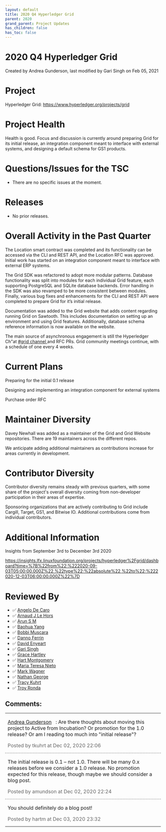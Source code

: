 ```yaml
---
layout: default
title: 2020 Q4 Hyperledger Grid
parent: 2020
grand_parent: Project Updates
has_children: false
has_toc: false
---
```


# 2020 Q4 Hyperledger Grid

Created by Andrea Gunderson, last modified by Gari Singh on Feb 05, 2021

# Project

Hyperledger Grid: <a href="https://www.hyperledger.org/projects/grid" class="external-link" rel="nofollow">https://www.hyperledger.org/projects/grid</a>

# Project Health

Health is good. Focus and discussion is currently around preparing Grid
for its initial release, an integration component meant to interface
with external systems, and designing a default schema for GS1 products.

# Questions/Issues for the TSC

-   There are no specific issues at the moment.

# Releases

-   No prior releases.

# Overall Activity in the Past Quarter

The Location smart contract was completed and its functionality can be
accessed via the CLI and REST API, and the Location RFC was approved.
Initial work has started on an integration component meant to interface
with external ERP systems. 

The Grid SDK was refactored to adopt more modular patterns. Database
functionality was split into modules for each individual Grid feature,
each supporting PostgreSQL and SQLite database backends. Error handling
in the SDK was also revamped to be more consistent between modules.
Finally, various bug fixes and enhancements for the CLI and REST API
were completed to prepare Grid for it’s initial release.

Documentation was added to the Grid website that adds content regarding
running Grid on Sawtooth. This includes documentation on setting up an
environment and using Grid features. Additionally, database schema
reference information is now available on the website.

The main source of asynchronous engagement is still the Hyperledger Ch"at <a href="https://chat.hyperledger.org/channel/grid" class="external-link" rel="nofollow"><span>#grid channel </span></a> and
RFC PRs. Grid community meetings continue, with a schedule of one every
4 weeks.

# Current Plans

Preparing for the initial 0.1 release

Designing and implementing an integration component for external systems

Purchase order RFC

# Maintainer Diversity

Davey Newhall was added as a maintainer of the Grid and Grid Website
repositories. There are 19 maintainers across the different repos.

We anticipate adding additional maintainers as contributions increase
for areas currently in development.

# Contributor Diversity

Contributor diversity remains steady with previous quarters, with some
share of the project's overall diversity coming from non-developer
participation in their areas of expertise.

Sponsoring organizations that are actively contributing to Grid include
Cargill, Target, GS1, and Bitwise IO. Additional contributions come from
individual contributors.

# Additional Information

Insights from September 3rd to December 3rd 2020

<a href="https://insights.lfx.linuxfoundation.org/projects/hyperledger%2Fgrid/dashboard?time=%7B%22from%22:%222020-09-03T05:00:00.000Z%22,%22type%22:%22absolute%22,%22to%22:%222020-12-03T06:00:00.000Z%22%7D" class="external-link" rel="nofollow"><span>https://insights.lfx.linuxfoundation.org/projects/hyperledger%2Fgrid/dashboard?time=%7B%22from%22:%222020-09-03T05:00:00.000Z%22,%22type%22:%22absolute%22,%22to%22:%222020-12-03T06:00:00.000Z%22%7D</span></a>

# Reviewed By

-   ✅ <span class="placeholder-inline-tasks">
<a href="https://wiki.hyperledger.org/display/~angelo.decaro" class="confluence-userlink user-mention" data-username="angelo.decaro" data-linked-resource-id="16327529" data-linked-resource-version="1" data-linked-resource-type="userinfo" data-base-url="https://wiki.hyperledger.org">Angelo De Caro</a></span>
-   ✅ <span class="placeholder-inline-tasks">
<a href="https://wiki.hyperledger.org/display/~lehors" class="confluence-userlink user-mention" data-username="lehors" data-linked-resource-id="2394240" data-linked-resource-version="1" data-linked-resource-type="userinfo" data-base-url="https://wiki.hyperledger.org">Arnaud J Le Hors</a></span>
-   ✅ <span class="placeholder-inline-tasks">
<a href="https://wiki.hyperledger.org/display/~arsulegai" class="confluence-userlink user-mention" data-username="arsulegai" data-linked-resource-id="6427759" data-linked-resource-version="2" data-linked-resource-type="userinfo" data-base-url="https://wiki.hyperledger.org">Arun S M</a> </span>
-   ✅ <span class="placeholder-inline-tasks">
<a href="https://wiki.hyperledger.org/display/~baohua" class="confluence-userlink user-mention" data-username="baohua" data-linked-resource-id="2393082" data-linked-resource-version="2" data-linked-resource-type="userinfo" data-base-url="https://wiki.hyperledger.org">Baohua Yang</a> </span>
-   ✅ <span class="placeholder-inline-tasks">
<a href="https://wiki.hyperledger.org/display/~Bobbijn" class="confluence-userlink user-mention" data-username="Bobbijn" data-linked-resource-id="2393198" data-linked-resource-version="2" data-linked-resource-type="userinfo" data-base-url="https://wiki.hyperledger.org">Bobbi Muscara</a></span>
-   ✅ <span class="placeholder-inline-tasks">
<a href="https://wiki.hyperledger.org/display/~shemnon" class="confluence-userlink user-mention" data-username="shemnon" data-linked-resource-id="20022118" data-linked-resource-version="2" data-linked-resource-type="userinfo" data-base-url="https://wiki.hyperledger.org">Danno Ferrin</a></span>
-   ✅ <span class="placeholder-inline-tasks">
<a href="https://wiki.hyperledger.org/display/~denyeart" class="confluence-userlink user-mention" data-username="denyeart" data-linked-resource-id="2392864" data-linked-resource-version="1" data-linked-resource-type="userinfo" data-base-url="https://wiki.hyperledger.org">David Enyeart</a></span>
-   ✅ <span class="placeholder-inline-tasks">
<a href="https://wiki.hyperledger.org/display/~mastersingh24" class="confluence-userlink user-mention" data-username="mastersingh24" data-linked-resource-id="16321659" data-linked-resource-version="1" data-linked-resource-type="userinfo" data-base-url="https://wiki.hyperledger.org">Gari Singh</a> </span>
-   ✅ <span class="placeholder-inline-tasks">
<a href="https://wiki.hyperledger.org/display/~grace.hartley" class="confluence-userlink user-mention" data-username="grace.hartley" data-linked-resource-id="16324128" data-linked-resource-version="1" data-linked-resource-type="userinfo" data-base-url="https://wiki.hyperledger.org">Grace Hartley</a></span>
-   ✅ <span class="placeholder-inline-tasks">
<a href="https://wiki.hyperledger.org/display/~hartm" class="confluence-userlink user-mention" data-username="hartm" data-linked-resource-id="6422922" data-linked-resource-version="1" data-linked-resource-type="userinfo" data-base-url="https://wiki.hyperledger.org">Hart Montgomery</a></span>
-   ✅ <span class="placeholder-inline-tasks">
<a href="https://wiki.hyperledger.org/display/~mtng" class="confluence-userlink user-mention" data-username="mtng" data-linked-resource-id="24779370" data-linked-resource-version="1" data-linked-resource-type="userinfo" data-base-url="https://wiki.hyperledger.org">Maria Teresa Nieto</a></span>
-   ✅ <span class="placeholder-inline-tasks">
<a href="https://wiki.hyperledger.org/display/~mwagner" class="confluence-userlink user-mention" data-username="mwagner" data-linked-resource-id="5505170" data-linked-resource-version="1" data-linked-resource-type="userinfo" data-base-url="https://wiki.hyperledger.org">Mark Wagner</a> </span>
-   ✅ <span class="placeholder-inline-tasks">
<a href="https://wiki.hyperledger.org/display/~nage" class="confluence-userlink user-mention" data-username="nage" data-linked-resource-id="2393038" data-linked-resource-version="1" data-linked-resource-type="userinfo" data-base-url="https://wiki.hyperledger.org">Nathan George</a></span>
-   ✅ <span class="placeholder-inline-tasks">
<a href="https://wiki.hyperledger.org/display/~tkuhrt" class="confluence-userlink user-mention" data-username="tkuhrt" data-linked-resource-id="1180151" data-linked-resource-version="2" data-linked-resource-type="userinfo" data-base-url="https://wiki.hyperledger.org">Tracy Kuhrt</a> </span>
-   ✅ <span class="placeholder-inline-tasks">
<a href="https://wiki.hyperledger.org/display/~troyronda" class="confluence-userlink user-mention" data-username="troyronda" data-linked-resource-id="9110618" data-linked-resource-version="2" data-linked-resource-type="userinfo" data-base-url="https://wiki.hyperledger.org">Troy Ronda</a> </span>



## Comments:

<table data-border="0" width="100%">
<colgroup>
<col style="width: 100%" />
</colgroup>
<tbody>
<tr class="odd">
<td><span id="comment-41587541"></span>
<p><a href="https://wiki.hyperledger.org/display/~agunde" class="confluence-userlink user-mention" data-username="agunde" data-linked-resource-id="5505201" data-linked-resource-version="1" data-linked-resource-type="userinfo" data-base-url="https://wiki.hyperledger.org">Andrea Gunderson</a>   :
Are there thoughts about moving this project to Active from Incubation?
Or promotion for the 1.0 release? Or am I reading too much into "initial
release"?</p>
<div class="smallfont" data-align="left" style="color: #666666; width: 98%; margin-bottom: 10px;">
 Posted by tkuhrt at Dec
02, 2020 22:06 </div ></td>
</tr>
<tr class="even">
<td style="border-top: 1px dashed #666666"><span id="comment-41587542"></span>
<p>The initial release is 0.1 – not 1.0. There will be many 0.x releases
before we consider a 1.0 release. No promotion expected for this
release, though maybe we should consider a blog post.</p>
<div class="smallfont" data-align="left" style="color: #666666; width: 98%; margin-bottom: 10px;">
Posted by amundson at Dec 02, 2020 22:24 </div ></td>
</tr>
<tr class="odd">
<td style="border-top: 1px dashed #666666"><span id="comment-41587696"></span>
<p>You should definitely do a blog post!</p>
<div class="smallfont" data-align="left" style="color: #666666; width: 98%; margin-bottom: 10px;">
Posted by hartm at Dec
03, 2020 23:32 </div ></td>
</tr>
</tbody>
</table>




